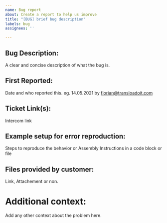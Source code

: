 ```yaml
---
name: Bug report
about: Create a report to help us improve 
title: "[BUG] brief bug description"
labels: bug
assignees: ''

---
```


## Bug Description:
A clear and concise description of what the bug is.

## First Reported:
Date and who reported this. eg. 14.05.2021 by florian@transloadoit.com

## Ticket Link(s):
Intercom link

## Example setup for error reproduction:
Steps to reproduce the behavior or Assembly Instructions in a code block or file

## Files provided by customer:
Link, Attachement or non.

# Additional context:
Add any other context about the problem here.

